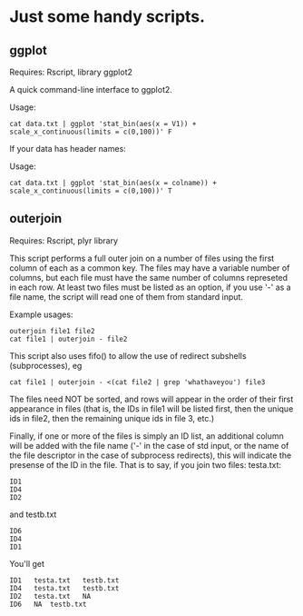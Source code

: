 Just some handy scripts. 
=========================

ggplot
-------

Requires: Rscript, library ggplot2

A quick command-line interface to ggplot2. 

Usage:
```
cat data.txt | ggplot 'stat_bin(aes(x = V1)) + scale_x_continuous(limits = c(0,100))' F
```

If your data has header names:

Usage: 
```
cat data.txt | ggplot 'stat_bin(aes(x = colname)) + scale_x_continuous(limits = c(0,100))' T
```

outerjoin
----------

Requires: Rscript, plyr library

This script performs a full outer join on a number of files using the first column of each as a common key.
The files may have a variable number of columns, but each file must have the same number of columns represeted in each row.
At least two files must be listed as an option, if you use '-' as a file name, the script will read one of them from standard input.

Example usages: 

```
outerjoin file1 file2
cat file1 | outerjoin - file2
```

This script also uses fifo() to allow the use of redirect subshells (subprocesses), eg 
```
cat file1 | outerjoin - <(cat file2 | grep 'whathaveyou') file3
```

The files need NOT be sorted, and rows will appear in the order of their first appearance in files
(that is, the IDs in file1 will be listed first, then the unique ids in file2, then the remaining unique ids in file 3, etc.)

Finally, if one or more of the files is simply an ID list, an additional column will be added with the file name ('-' in the
case of std input, or the name of the file descriptor in the case of subprocess redirects), this will indicate the presense of the ID in the file.
That is to say, if you join two files:
testa.txt:

```
ID1
ID4
ID2
```

and testb.txt
```
ID6
ID4
ID1
```
You'll get
```
ID1   testa.txt   testb.txt
ID4   testa.txt   testb.txt
ID2   testa.txt   NA
ID6   NA  testb.txt
```
